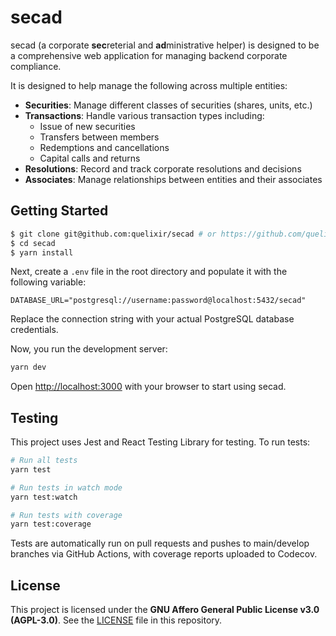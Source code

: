 # secad

secad (a corporate **sec**reterial and **ad**ministrative helper) is designed to be a comprehensive web application for managing backend corporate compliance.

It is designed to help manage the following across multiple entities:

- **Securities**: Manage different classes of securities (shares, units, etc.)
- **Transactions**: Handle various transaction types including:
  - Issue of new securities
  - Transfers between members
  - Redemptions and cancellations
  - Capital calls and returns
- **Resolutions**: Record and track corporate resolutions and decisions
- **Associates**: Manage relationships between entities and their associates


## Getting Started

```bash
$ git clone git@github.com:quelixir/secad # or https://github.com/quelixir/secad
$ cd secad
$ yarn install
```

Next, create a `.env` file in the root directory and populate it with the following variable:

```
DATABASE_URL="postgresql://username:password@localhost:5432/secad"
```

Replace the connection string with your actual PostgreSQL database credentials.

Now, you run the development server:

```bash
yarn dev
```

Open [http://localhost:3000](http://localhost:3000) with your browser to start using secad.

## Testing

This project uses Jest and React Testing Library for testing. To run tests:

```bash
# Run all tests
yarn test

# Run tests in watch mode
yarn test:watch

# Run tests with coverage
yarn test:coverage
```

Tests are automatically run on pull requests and pushes to main/develop branches via GitHub Actions, with coverage reports uploaded to Codecov.

## License

This project is licensed under the **GNU Affero General Public License v3.0 (AGPL-3.0)**. See the [LICENSE](LICENSE) file in this repository.
